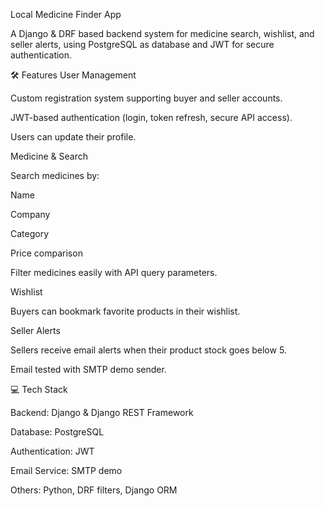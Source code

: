 Local Medicine Finder App

A Django & DRF based backend system for medicine search, wishlist, and seller alerts, using PostgreSQL as database and JWT for secure authentication.

🛠 Features
User Management

Custom registration system supporting buyer and seller accounts.

JWT-based authentication (login, token refresh, secure API access).

Users can update their profile.

Medicine & Search

Search medicines by:

Name

Company

Category

Price comparison

Filter medicines easily with API query parameters.

Wishlist

Buyers can bookmark favorite products in their wishlist.

Seller Alerts

Sellers receive email alerts when their product stock goes below 5.

Email tested with SMTP demo sender.

💻 Tech Stack

Backend: Django & Django REST Framework

Database: PostgreSQL

Authentication: JWT

Email Service: SMTP demo

Others: Python, DRF filters, Django ORM
